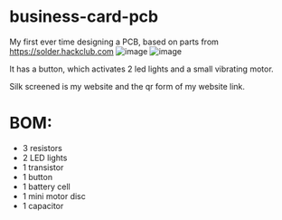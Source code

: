 # business-card-pcb
My first ever time designing a PCB, based on parts from https://solder.hackclub.com
![image](https://github.com/user-attachments/assets/cf7e3a25-5424-4a03-a60a-b1c42cca289c)
![image](https://github.com/user-attachments/assets/8e80d109-4942-43a8-a4b6-6724be4b05c4)


It has a button, which activates 2 led lights and a small vibrating motor.

Silk screened is my website and the qr form of my website link.

# BOM:

- 3 resistors
- 2 LED lights
- 1 transistor
- 1 button
- 1 battery cell
- 1 mini motor disc
- 1 capacitor
